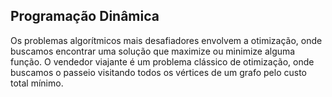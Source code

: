 ## Programação Dinâmica

Os problemas algorítmicos mais desafiadores envolvem a otimização, onde buscamos encontrar uma solução que maximize ou minimize alguma função. O vendedor viajante é um problema clássico de otimização, onde buscamos o passeio visitando todos os vértices de um grafo pelo custo total mínimo.
